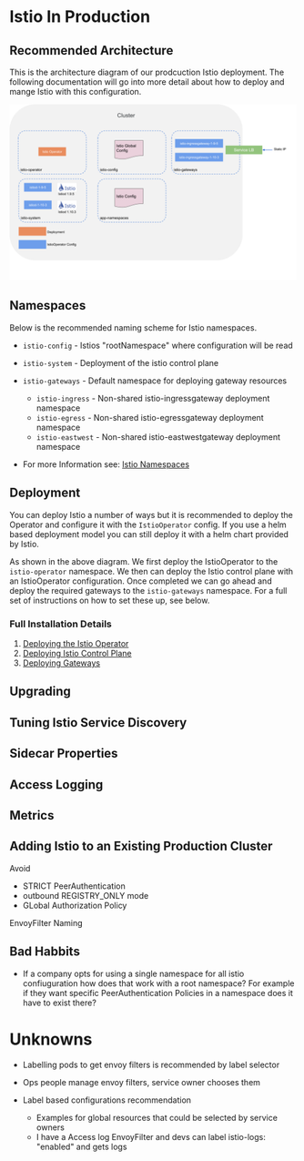 # Istio In Production

## Recommended Architecture

This is the architecture diagram of our prodcuction Istio deployment. The following documentation will go into more detail about how to deploy and mange Istio with this configuration.

![Istio Production Architecture](../../img/production-istio_architecture.png)

## Namespaces

Below is the recommended naming scheme for Istio namespaces.

* `istio-config` - Istios "rootNamespace" where configuration will be read
* `istio-system` - Deployment of the istio control plane
* `istio-gateways` - Default namespace for deploying gateway resources
  * `istio-ingress` - Non-shared istio-ingressgateway deployment namespace
  * `istio-egress` - Non-shared istio-egressgateway deployment namespace
  * `istio-eastwest` - Non-shared istio-eastwestgateway deployment namespace

* For more Information see: [Istio Namespaces](./namespaces.md)

## Deployment

You can deploy Istio a number of ways but it is recommended to deploy the Operator and configure it with the `IstioOperator` config. If you use a helm based deployment model you can still deploy it with a helm chart provided by Istio.

As shown in the above diagram. We first deploy the IstioOperator to the `istio-operator` namespace. We then can deploy the Istio control plane with an IstioOperator configuration. Once completed we can go ahead and deploy the required gateways to the `istio-gateways` namespace. For a full set of instructions on how to set these up, see below.

### Full Installation Details

1. [Deploying the Istio Operator](./operator_deployment.md)
2. [Deploying Istio Control Plane](./istiod_deployment.md)
3. [Deploying Gateways](./gateway_deployment.md)

## Upgrading

## Tuning Istio Service Discovery

## Sidecar Properties

## Access Logging

## Metrics

## Adding Istio to an Existing Production Cluster

Avoid 
* STRICT PeerAuthentication
* outbound REGISTRY_ONLY mode
* GLobal Authorization Policy

EnvoyFilter Naming


## Bad Habbits 
 * If a company opts for using a single namespace for all istio confiuguration how does that work with a root namespace? For example if they want specific PeerAuthentication Policies in a namespace does it have to exist there?

# Unknowns
* Labelling pods to get envoy filters is recommended by label selector
* Ops people manage envoy filters, service owner chooses them

* Label based configurations recommendation
  *  Examples for global resources that could be selected by service owners
  * I have a Access log EnvoyFilter and devs can label istio-logs: "enabled" and gets logs